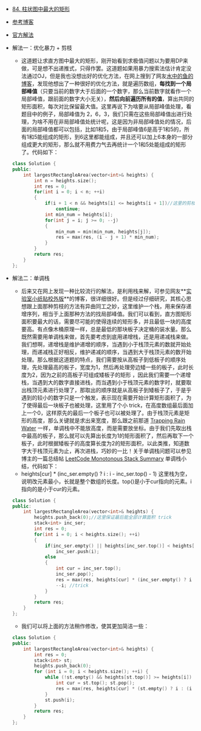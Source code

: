 - [84. 柱状图中最大的矩形](https://leetcode-cn.com/problems/largest-rectangle-in-histogram/)
- [参考博客](https://www.cnblogs.com/grandyang/p/4322653.html)
- [官方解法](https://leetcode-cn.com/problems/largest-rectangle-in-histogram/solution/zhu-zhuang-tu-zhong-zui-da-de-ju-xing-by-leetcode/)
- 解法一：优化暴力 + 剪枝
    + 这道题让求直方图中最大的矩形，刚开始看到求极值问题以为要用DP来做，可是想不出递推式，只得作罢。这道题如果用暴力搜索法估计肯定没法通过OJ，但是我也没想出好的优化方法，在网上搜到了网友[水中的鱼的博客](https://fisherlei.blogspot.com/2012/12/leetcode-largest-rectangle-in-histogram.html)，发现他想出了一种很好的优化方法，就是遍历数组，**每找到一个局部峰值**（只要当前的数字大于后面的一个数字，那么当前数字就看作一个局部峰值，跟前面的数字大小无关），**然后向前遍历所有的值**，算出共同的矩形面积，每次对比保留最大值。这里再说下为啥要从局部峰值处理，看题目中的例子，局部峰值为 2，6，3，我们只需在这些局部峰值出进行处理，为啥不用在非局部峰值处统计呢，这是因为非局部峰值处的情况，后面的局部峰值都可以包括，比如1和5，由于局部峰值6是高于1和5的，所有1和5能组成的矩形，到6这里都能组成，并且还可以加上6本身的一部分组成更大的矩形，那么就不用费力气去再统计一个1和5处能组成的矩形了。代码如下：
    ```C++
    class Solution {
    public:
        int largestRectangleArea(vector<int>& heights) {
            int n = heights.size();
            int res = 0;
            for(int i = 0; i < n; ++i)
            {
                if(i + 1 < n && heights[i] <= heights[i + 1])//这里的剪枝很重要，不添加的话，运行事件超时，等于号不能丢
                    continue;
                int min_num = heights[i];
                for(int j = i; j >= 0; --j)
                {
                    min_num = min(min_num, heights[j]);
                    res = max(res, (i - j + 1) * min_num);
                }
            }
            return res;
        }
    };
    ```

- 解法二：单调栈
    + 后来又在网上发现一种比较流行的解法，是利用栈来解，可参见网友**[实验室小纸贴校外版](https://www.cnblogs.com/lichen782/p/leetcode_Largest_Rectangle_in_Histogram.html)**的博客，很详细很好。但是经过仔细研究，其核心思想跟上面那种剪枝的方法有异曲同工之妙，这里维护一个栈，用来保存递增序列，相当于上面那种方法的找局部峰值。我们可以看到，直方图矩形面积要最大的话，需要尽可能的使得连续的矩形多，并且最低一块的高度要高。有点像木桶原理一样，总是最低的那块板子决定桶的装水量。那么既然需要用单调栈来做，首先要考虑到底用递增栈，还是用递减栈来做。我们想啊，递增栈是维护递增的顺序，当遇到小于栈顶元素的数就开始处理，而递减栈正好相反，维护递减的顺序，当遇到大于栈顶元素的数开始处理。那么根据这道题的特点，我们需要按从高板子到低板子的顺序处理，先处理最高的板子，宽度为1，然后再处理旁边矮一些的板子，此时长度为2，因为之前的高板子可组成矮板子的矩形 ，因此我们需要一个递增栈，当遇到大的数字直接进栈，而当遇到小于栈顶元素的数字时，就要取出栈顶元素进行处理了，那取出的顺序就是从高板子到矮板子了，于是乎遇到的较小的数字只是一个触发，表示现在需要开始计算矩形面积了，为了使得最后一块板子也被处理，这里用了个小 trick，在高度数组最后面加上一个0，这样原先的最后一个板子也可以被处理了。由于栈顶元素是矩形的高度，那么关键就是求出来宽度，那么跟之前那道 [Trapping Rain Water](https://www.cnblogs.com/grandyang/p/4402392.html) 一样，单调栈中不能放高度，而是需要放坐标。由于我们先取出栈中最高的板子，那么就可以先算出长度为1的矩形面积了，然后再取下一个板子，此时根据矮板子的高度算长度为2的矩形面积，以此类推，知道数字大于栈顶元素为止，再次进栈，巧妙的一比！关于单调栈问题可以参见博主的一篇总结帖 [LeetCode Monotonous Stack Summary](https://www.cnblogs.com/grandyang/p/8887985.html) 单调栈小结，代码如下：
    + heights[cur] * (inc_ser.empty() ? i : i - inc_ser.top() - 1) 这里栈为空，说明改元素最小，长就是整个数组的长度。top()是小于cur指向的元素。i指向的是小于cur的元素。
    ```C++
    class Solution {
    public:
        int largestRectangleArea(vector<int>& heights) {
            heights.push_back(0);//这里保证最后能全部计算面积 trick
            stack<int> inc_ser;
            int res = 0;
            for(int i = 0; i < heights.size(); ++i)
            {
                if(inc_ser.empty() || heights[inc_ser.top()] < heights[i])//空也进栈 trick
                    inc_ser.push(i);
                else
                {
                    int cur = inc_ser.top();
                    inc_ser.pop();
                    res = max(res, heights[cur] * (inc_ser.empty() ? i : i - inc_ser.top() - 1));//这里计算面积的方式真的绝了 trick
                    --i; //trick
                }
            }
            return res;
        }
    };
    ```
    
    + 我们可以将上面的方法稍作修改，使其更加简洁一些：
    ```C++
    class Solution {
    public:
        int largestRectangleArea(vector<int>& heights) {
            int res = 0;
            stack<int> st;
            heights.push_back(0);
            for (int i = 0; i < heights.size(); ++i) {
                while (!st.empty() && heights[st.top()] >= heights[i]) {
                    int cur = st.top(); st.pop();
                    res = max(res, heights[cur] * (st.empty() ? i : (i - st.top() - 1)));
                }
                st.push(i);
            }
            return res;
        }
    };
    ```
